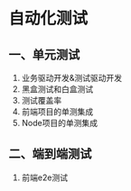 # 自动化测试

## 一、单元测试

1. 业务驱动开发&测试驱动开发
2. 黑盒测试和白盒测试
3. 测试覆盖率
4. 前端项目的单测集成
5. Node项目的单测集成

## 二、端到端测试

1. 前端e2e测试